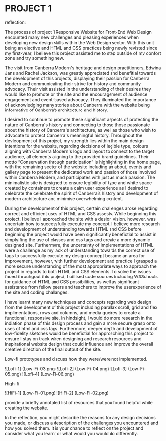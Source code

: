 # PROJECT 1
 

reflection:

The process of project 1 Responsive Website for Front-End Web Design encounted many new challenges and pleasing experiences when developing new design skills within the Web Design sector. With this unit being an elective and HTML and CSS practices being newly revisted since my first-year, I believe this project assisted me to step outside of my confort zone and try something new.

The visit from Canberra Modern's heritage and design practitioners, Edwina Jans and Rachel Jackson, was greatly appreciated and benefitial towards the development of this projects, displaying their passion for Canberra Modern and communicating their strive for history and community advocacy. Their visit assisted in the understanding of their desires they would like to promote on the site and the encouragement of audience engagement and event-based advocacy. They illuminated the importance of acknowledging many stories about Canberra with the website being informative of Canberra’s architecture and history.

I desired to continue to promote these significant aspects of protecting the nature of Canberra's history and connecting to those those passionate about the history of Canberra's architecture, as well as those who wish to advocate to protect Canberra's meaningful history. Throughout the devleopment of this project, my strength lies within the main design intentions for the website, regarding decisions of legible type, colours aligning with Canberra Modern's logo and layout to connect to the target audience, all elements aligning to the provided brand guidelines. Their motto “Conservation through participation” is highlighting in the home page, with the remaining sector of the website including an about, events and gallery page to present the dedicated work and passion of those involved within Canberra Modern, and participates with just as much passion. The minimalistic site is designed to ensure legibility of type and white space created by containers to create a calm user experience as I desired to celebrate the celebrate the spirit of Canberra’s history and development of modern architecture and minimise overwhelming content.

During the development of this project, certain challenges arose regarding correct and efficient uses of HTML and CSS assests. While beginning this project, I believe I approached the site with a design vision, however, was uncertain how to successfully execute my concept. I believe more research and development of understanding towards HTML and CSS before beginning the project would have been significantly benefictial to assist in simplyifing the use of classes and css tags and create a more dynamic designed site. Furthermore, the uncertainty of implementations of HTML were a challenge as my lack of understanding towards the correct use of tags to successfully execute my design concept became an area for improvement, however, with further development and practice I grasped a more secure understanding of the most appropriate ways to approach the project in regards to both HTML and CSS elements. To solve the issues faced throuhgout this project, I utilised code sources including W3Schools for guidance of HTML and CSS possibilities, as well as significant assistance from fellow peers and teachers to improve the userexperience of the site and coding challanges.

I have learnt many new techniques and concepts regarding web design from the development of this project including parallax scroll, grid and flex implimentations, rows and columns, and media queires to create a functional, responsive site. In hindsight, I would do more research in the indiation phase of this design process and gain a more secure grasp onto uses of html and css tags. Furthermore, deeper depth and development of low-fidelity sketches would be benefictial for approaching this project to ensure I stay on track when designing and research resources and inspirational website design that could influence and improve the overall creative direction of the final output of the site.




Low-fi prototypes and discuss how they were/were not implemented.


![Lofi-1] (Low-Fi-03.png)
![Lofi-2] (Low-Fi-04.png)
![Lofi-3] (Low-Fi-05.png)
![Lofi-4] (Low-Fi-06.png)


High-fi

![HiFi-1] (Low-Fi-01.png)
![HiFi-2] (Low-Fi-02.png)

provide a briefly annotated list of resources that you found helpful while creating the website. 


In the reflection, you might describe the reasons for any design decisions you made, or discuss a description of the challenges you encountered and how you solved them. It is your chance to reflect on the project and consider what you learnt or what would you would do differently.